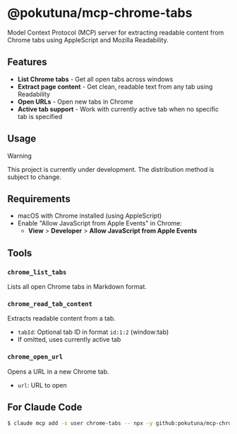 @pokutuna/mcp-chrome-tabs
===

Model Context Protocol (MCP) server for extracting readable content from Chrome tabs using AppleScript and Mozilla Readability.

## Features

- **List Chrome tabs** - Get all open tabs across windows
- **Extract page content** - Get clean, readable text from any tab using Readability
- **Open URLs** - Open new tabs in Chrome
- **Active tab support** - Work with currently active tab when no specific tab is specified

## Usage

> [!WARNING]
> This project is currently under development. The distribution method is subject to change.

## Requirements

- macOS with Chrome installed (using AppleScript)
- Enable "Allow JavaScript from Apple Events" in Chrome:
  - **View** > **Developer** > **Allow JavaScript from Apple Events**

## Tools

### `chrome_list_tabs`
Lists all open Chrome tabs in Markdown format.

### `chrome_read_tab_content` 
Extracts readable content from a tab.
- `tabId`: Optional tab ID in format `id:1:2` (window:tab)
- If omitted, uses currently active tab

### `chrome_open_url`
Opens a URL in a new Chrome tab.
- `url`: URL to open

## For Claude Code

```bash
$ claude mcp add -s user chrome-tabs -- npx -y github:pokutuna/mcp-chrome-tabs
```
